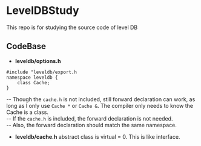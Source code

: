# LevelDBStudy

This repo is for studying the source code of level DB

## CodeBase
* **leveldb/options.h**
``` 
#include "leveldb/export.h
namespace leveldb {
    class Cache;
}
```
-- Though the `cache.h` is not included, still forward declaration can work, as long as I only use `Cache *` or `Cache &`. The compiler only needs to know the Cache is a class.  
-- If the `cache.h` is included, the forward declaration is not needed.   
-- Also, the forward declaration should match the same namespace.
* **leveldb/cache.h**
abstract class is virtual = 0. This is like interface.
